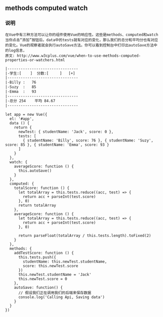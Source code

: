 
## methods computed watch
### 说明
    在Vue中有三种方法可以让你的组件使用Vue的响应性。这些是methods、computed和watch
    当你点击“添加”按钮后，data中的tests就有对应的变化，那么我们的总分和平均分也有对应的变化。Vue的观察者就会执行autoSave方法。你可以看到控制台中打印出autoSave方法中的log信息，
    原文: http://www.w3cplus.com/vue/when-to-use-methods-computed-properties-or-watchers.html

```html
|--------------------------------
|-学生:[    ]  分数:[     ]   [+]
|--------------------------------
|-Billy :   76
|-Suzy  :   85
|-Emma  :   93
|--------------------------------
|-总分 254    平均 84.67
|--------------------------------
```
```
let app = new Vue({
  el: '#app',
  data () {
    return {
      newTest: { studentName: 'Jack', score: 0 },
      tests: [
        { studentName: 'Billy', score: 76 }, { studentName: 'Suzy', score: 85 }, { studentName: 'Emma', score: 93 }
      ]
    }
  },
  watch: {
    averageScore: function () {
      this.autoSave()
    }
  },
  computed: {
    totalScore: function () { 
      let totalArray = this.tests.reduce((acc, test) => {
        return acc + parseInt(test.score)
      }, 0)
      return totalArray
    },
    averageScore: function () {
      let totalArray = this.tests.reduce((acc, test) => {
        return acc + parseInt(test.score)
      }, 0)
      
      return parseFloat(totalArray / this.tests.length).toFixed(2)
    }
  },
  methods: {
    addTestScore: function () {
      this.tests.push({
        studentName: this.newTest.studentName,
        score: this.newTest.score
      })
      this.newTest.studentName = 'Jack'
      this.newTest.score = 0      
    },
    autoSave: function() {
      // 假设我们正在调用我们的后端来保存数据
      console.log('Calling Api, Saving data')
    }
  }
})
```






